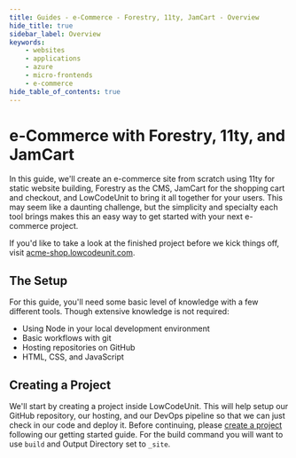 ```yaml
---
title: Guides - e-Commerce - Forestry, 11ty, JamCart - Overview
hide_title: true
sidebar_label: Overview
keywords:
    - websites
    - applications
    - azure
    - micro-frontends
    - e-commerce
hide_table_of_contents: true
---
```


# e-Commerce with Forestry, 11ty, and JamCart

In this guide, we'll create an e-commerce site from scratch using 11ty for static website building, Forestry as the CMS, JamCart for the shopping cart and checkout, and LowCodeUnit to bring it all together for your users.  This may seem like a daunting challenge, but the simplicity and specialty each tool brings makes this an easy way to get started with your next e-commerce project.

If you'd like to take a look at the finished project before we kick things off, visit [acme-shop.lowcodeunit.com](https://acme-shop.lowcodeunit.com).  

## The Setup

For this guide, you'll need some basic level of knowledge with a few different tools.  Though extensive knowledge is not required:

- Using Node in your local development environment
- Basic workflows with git
- Hosting repositories on GitHub
- HTML, CSS, and JavaScript

## Creating a Project

We'll start by creating a project inside LowCodeUnit.  This will help setup our GitHub repository, our hosting, and our DevOps pipeline so that we can just check in our code and deploy it.  Before continuing, please [create a project](../../../getting-started/create-first-project) following our getting started guide.  For the build command you will want to use `build` and Output Directory set to `_site`.
